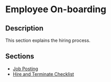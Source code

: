 # Employee On-boarding

## Description
This section explains the hiring process.

## Sections

- [Job Posting](https://docs.google.com/document/d/1kz5zS66Ov2b2mIMQluD8EbMgFsUs5rkdsw4Q_eHi9_c/edit#heading=h.r8j7cx3ozdl)
- [Hire and Terminate Checklist](./hire-and-terminate-checklist.md)
